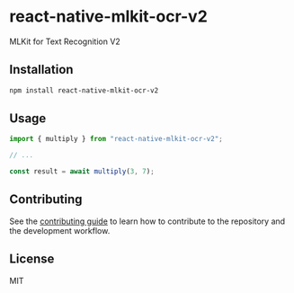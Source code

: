 # react-native-mlkit-ocr-v2

MLKit for Text Recognition V2

## Installation

```sh
npm install react-native-mlkit-ocr-v2
```

## Usage

```js
import { multiply } from "react-native-mlkit-ocr-v2";

// ...

const result = await multiply(3, 7);
```

## Contributing

See the [contributing guide](CONTRIBUTING.md) to learn how to contribute to the repository and the development workflow.

## License

MIT
